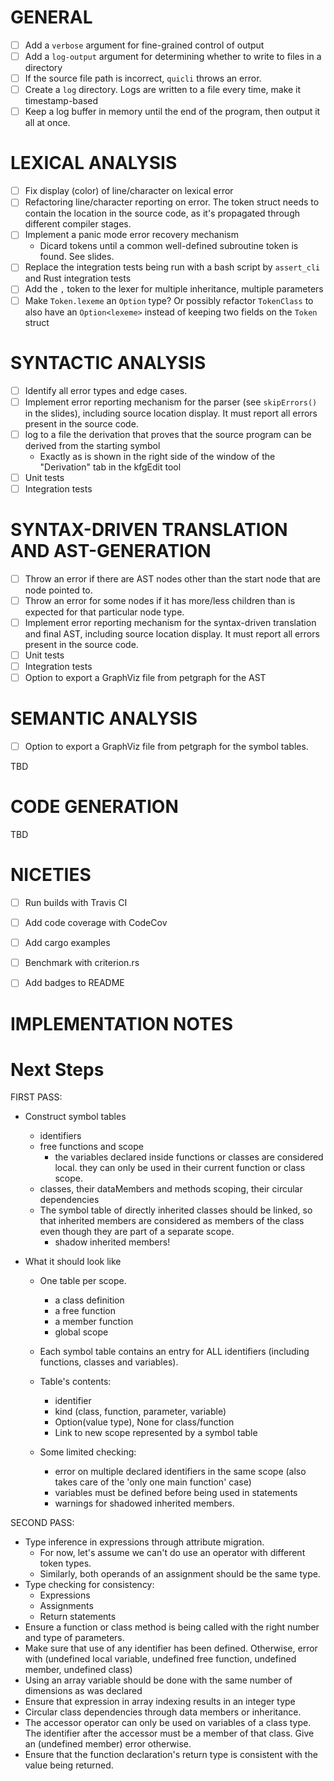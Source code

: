 # GENERAL

- [ ] Add a `verbose` argument for fine-grained control of output
- [ ] Add a `log-output` argument for determining whether to write to files in a directory
- [ ] If the source file path is incorrect, `quicli` throws an error.
- [ ] Create a `log` directory. Logs are written to a file every time, make it timestamp-based
- [ ] Keep a log buffer in memory until the end of the program, then output it all at once.

# LEXICAL ANALYSIS
- [ ] Fix display (color) of line/character on lexical error
- [ ] Refactoring line/character reporting on error. The token struct needs to contain the location in the source code, as it's propagated through different compiler stages.
- [ ] Implement a panic mode error recovery mechanism
    - Dicard tokens until a common well-defined subroutine token is found. See slides.
- [ ] Replace the integration tests being run with a bash script by `assert_cli` and Rust integration tests
- [ ] Add the `,` token to the lexer for multiple inheritance, multiple parameters
- [ ] Make `Token.lexeme` an `Option` type? Or possibly refactor `TokenClass` to also have an `Option<lexeme>` instead of keeping two fields on the `Token` struct

# SYNTACTIC ANALYSIS

- [ ] Identify all error types and edge cases.
- [ ] Implement error reporting mechanism for the parser (see `skipErrors()` in the slides), including source location display. It must report all errors present in the source code.
- [ ] log to a file the derivation that proves that the source program can be derived from the starting symbol
    - Exactly as is shown in the right side of the window of the "Derivation" tab in the kfgEdit tool
- [ ] Unit tests
- [ ] Integration tests

# SYNTAX-DRIVEN TRANSLATION AND AST-GENERATION


- [ ] Throw an error if there are AST nodes other than the start node that are node pointed to.
- [ ] Throw an error for some nodes if it has more/less children than is expected for that particular node type.
- [ ] Implement error reporting mechanism for the syntax-driven translation and final AST, including source location display. It must report all errors present in the source code.
- [ ] Unit tests
- [ ] Integration tests
- [ ] Option to export a GraphViz file from petgraph for the AST

# SEMANTIC ANALYSIS

- [ ] Option to export a GraphViz file from petgraph for the symbol tables.

TBD

# CODE GENERATION

TBD

# NICETIES

- [ ] Run builds with Travis CI
- [ ] Add code coverage with CodeCov
- [ ] Add cargo examples
- [ ] Benchmark with criterion.rs
- [ ] Add badges to README



# IMPLEMENTATION NOTES

# Next Steps

FIRST PASS:
  - Construct symbol tables
    - identifiers
    - free functions and scope
      - the variables declared inside functions or classes are considered local. they can only be used in their current function or class scope.
    - classes, their dataMembers and methods scoping, their circular dependencies
    - The symbol table of directly inherited classes should be linked, so that inherited members are considered as members of the class even though they are part of a separate scope.
      - shadow inherited members!

  - What it should look like
    - One table per scope.
        - a class definition
        - a free function
        - a member function
        - global scope
    - Each symbol table contains an entry for ALL identifiers (including functions, classes and variables).

    - Table's contents:
      - identifier
      - kind (class, function, parameter, variable)
      - Option(value type), None for class/function
      - Link to new scope represented by a symbol table

    - Some limited checking:
      - error on multiple declared identifiers in the same scope (also takes care of the 'only one main function' case)
      - variables must be defined before being used in statements
      - warnings for shadowed inherited members.

SECOND PASS:
  - Type inference in expressions through attribute migration.
    - For now, let's assume we can't do use an operator with different token types.
    - Similarly, both operands of an assignment should be the same type.
  - Type checking for consistency:
      - Expressions
      - Assignments
      - Return statements
  - Ensure a function or class method is being called with the right number and type of parameters.
  - Make sure that use of any identifier has been defined. Otherwise, error with (undefined local variable, undefined free function, undefined member, undefined class)
  - Using an array variable should be done with the same number of dimensions as was declared
  - Ensure that expression in array indexing results in an integer type
  - Circular class dependencies through data members or inheritance.
  - The accessor operator can only be used on variables of a class type. The identifier after the accessor must be a member of that class. Give an (undefined member) error otherwise.
  - Ensure that the function declaration's return type is consistent with the value being returned.







